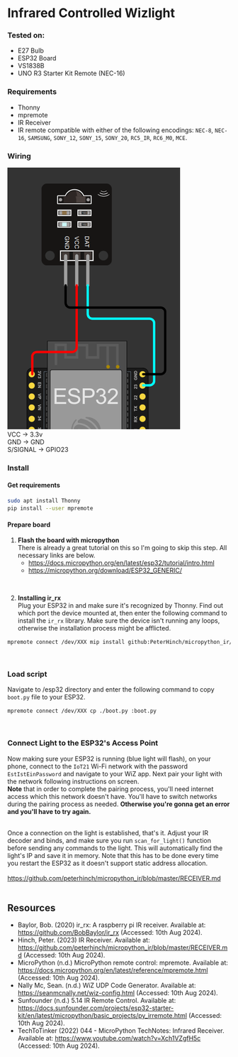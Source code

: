 # Infrared Controlled Wizlight

### Tested on: 
* E27 Bulb
* ESP32 Board
* VS1838B
* UNO R3 Starter Kit Remote (NEC-16)

### Requirements
* Thonny
* mpremote
* IR Receiver
* IR remote compatible with either of the following encodings: `NEC-8`, `NEC-16`, `SAMSUNG`, `SONY_12`, `SONY_15`, `SONY_20`, `RC5_IR`, `RC6_M0`, `MCE`.<br>


### Wiring
![](/wiring_chart.png "")<br>
VCC -> 3.3v<br>
GND -> GND<br>
S/SIGNAL -> GPIO23<br>


### Install


#### Get requirements
```bash
sudo apt install Thonny
pip install --user mpremote
```

#### Prepare board

1. <b> Flash the board with micropython </b> <br>
There is already a great tutorial on this so I'm going to skip this step. All necessary links are below.
	* https://docs.micropython.org/en/latest/esp32/tutorial/intro.html<br>
	* https://micropython.org/download/ESP32_GENERIC/<br>
<br>

2. <b> Installing ir_rx </b> <br>
Plug your ESP32 in and make sure it's recognized by Thonny. Find out which port the device mounted at, then enter the following command to install the `ir_rx` library. Make sure the device isn't running any loops, otherwise the installation process might be afflicted.<br>
```bash
mpremote connect /dev/XXX mip install github:PeterHinch/micropython_ir/ir_rx
```
<br>

### Load script
Navigate to /esp32 directory and enter the following command to copy `boot.py` file to your ESP32.
```bash
mpremote connect /dev/XXX cp ./boot.py :boot.py
```
<br>

### Connect Light to the ESP32's Access Point
Now making sure your ESP32 is running (blue light will flash), on your phone, connect to the `IoT21` Wi-Fi network with the password `EstIstEinPassword` and navigate to your WiZ app. Next pair your light with the network following instructions on screen.<br>
**Note** that in order to complete the pairing process, you'll need internet access which this network doesn't have. You'll have to switch networks during the pairing process as needed. **Otherwise you're gonna get an error and you'll have to try again.**<br>
<br>

Once a connection on the light is established, that's it. Adjust your IR decoder and binds, and make sure you run `scan_for_light()` function before sending any commands to the light. This will automatically find the light's IP and save it in memory. Note that this has to be done every time you restart the ESP32 as it doesn't support static address allocation.<br>
<br>
https://github.com/peterhinch/micropython_ir/blob/master/RECEIVER.md<br>
<br>


## Resources
* Baylor, Bob. (2020) ir_rx: A raspberry pi IR receiver. Available at: https://github.com/BobBaylor/ir_rx (Accessed: 10th Aug 2024).<br>
* Hinch, Peter. (2023) IR Receiver. Available at: https://github.com/peterhinch/micropython_ir/blob/master/RECEIVER.md (Accessed: 10th Aug 2024).<br>
* MicroPython (n.d.) MicroPython remote control: mpremote. Available at: https://docs.micropython.org/en/latest/reference/mpremote.html (Accessed: 10th Aug 2024).<br>
* Nally Mc, Sean. (n.d.) WiZ UDP Code Generator. Available at: https://seanmcnally.net/wiz-config.html (Accessed: 10th Aug 2024).<br>
* Sunfounder (n.d.) 5.14 IR Remote Control. Available at: https://docs.sunfounder.com/projects/esp32-starter-kit/en/latest/micropython/basic_projects/py_irremote.html (Accessed: 10th Aug 2024).<br>
* TechToTinker (2022) 044 - MicroPython TechNotes: Infrared Receiver. Available at: https://www.youtube.com/watch?v=Xch1VZgfH5c (Accessed: 10th Aug 2024).<br>
